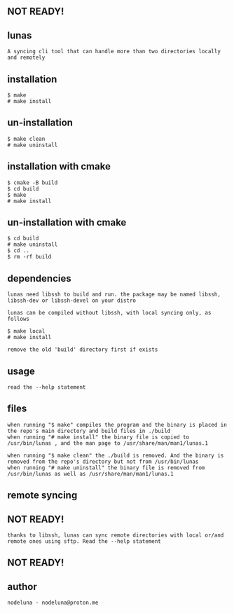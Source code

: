 ## NOT READY!

## lunas

    A syncing cli tool that can handle more than two directories locally and remotely

## installation

    $ make
    # make install

## un-installation

    $ make clean
    # make uninstall

## installation with cmake

    $ cmake -B build
    $ cd build
    $ make
    # make install

## un-installation with cmake

    $ cd build
    # make uninstall
    $ cd ..
    $ rm -rf build

## dependencies

    lunas need libssh to build and run. the package may be named libssh, libssh-dev or libssh-devel on your distro

    lunas can be compiled without libssh, with local syncing only, as follows

    $ make local
    # make install

    remove the old 'build' directory first if exists

## usage

    read the --help statement

## files

    when running "$ make" compiles the program and the binary is placed in the repo's main directory and build files in ./build
    when running "# make install" the binary file is copied to /usr/bin/lunas , and the man page to /usr/share/man/man1/lunas.1

    when running "$ make clean" the ./build is removed. And the binary is removed from the repo's directory but not from /usr/bin/lunas
    when running "# make uninstall" the binary file is removed from /usr/bin/lunas as well as /usr/share/man/man1/lunas.1

## remote syncing

## NOT READY!
    thanks to libssh, lunas can sync remote directories with local or/and remote ones using sftp. Read the --help statement
## NOT READY!

## author

    nodeluna - nodeluna@proton.me
